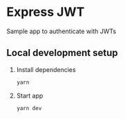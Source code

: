 # Express JWT

Sample app to authenticate with JWTs

## Local development setup

1. Install dependencies

   ```bash
   yarn
   ```

2. Start app

   ```bash
   yarn dev
   ```

